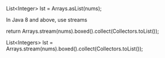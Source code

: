 


List\<Integer> lst = Arrays.asList(nums);

In Java 8 and above, use streams

return Arrays.stream(nums).boxed().collect(Collectors.toList());

List\<Integers> lst = Arrays.stream(nums).boxed().collect(Collectors.toList());

